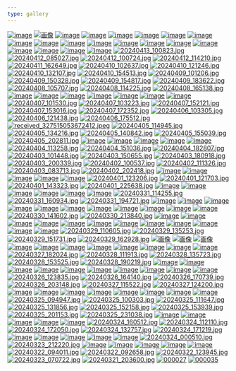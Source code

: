 ```yaml
---
type: gallery
---
```

[![image](https://github.com/user-attachments/assets/bb2fe9e9-75ef-45af-9835-8621e3a0e73d)](/419)
[![画像](https://github.com/user-attachments/assets/49f9fbe7-9c5a-4018-b6a4-733d123058d6)](/419)
[![image](https://github.com/devhou-se/www-jp/assets/5674656/5081aa89-7e39-4dfe-8061-44da3dce3a40)](/367)
[![image](https://github.com/devhou-se/www-jp/assets/5674656/06d52e3b-d101-4fb7-8dbe-6b300e23cb02)](/367)
[![image](https://github.com/devhou-se/www-jp/assets/5674656/92e98a5c-6a37-4c1f-aa80-f48334fa818c)](/367)
[![image](https://github.com/devhou-se/www-jp/assets/5674656/7a068fb2-9e0f-4f96-bd4a-d0a85dee8c0f)](/367)
[![image](https://github.com/devhou-se/www-jp/assets/5674656/a159fcfc-e952-4ec1-bd15-06d6c589afab)](/367)
[![image](https://github.com/devhou-se/www-jp/assets/5674656/519cd6f5-be44-4092-b4a6-cd65e220c154)](/367)
[![image](https://github.com/devhou-se/www-jp/assets/5674656/2070ab32-f7f0-411a-8369-c3d9005b8019)](/367)
[![image](https://github.com/devhou-se/www-jp/assets/5674656/1478a7d9-a360-4c18-8798-28b849df810c)](/367)
[![image](https://github.com/devhou-se/www-jp/assets/5674656/00340740-bc0c-4444-8ee7-828428f05e90)](/367)
[![image](https://github.com/devhou-se/www-jp/assets/5674656/384c2b73-c863-4111-8fef-10eedb6d6e05)](/367)
[![image](https://github.com/devhou-se/www-jp/assets/5674656/31e028b1-c28d-4c79-b13a-f138bae26720)](/367)
[![image](https://github.com/devhou-se/www-jp/assets/5674656/b08e3af0-eff8-4aed-a170-9467dfcc64e7)](/367)
[![image](https://github.com/devhou-se/www-jp/assets/5674656/6e317a2e-1bdd-41f9-9066-adb418143d2b)](/367)
[![image](https://github.com/devhou-se/www-jp/assets/5674656/51fc9eb9-f0d3-4be7-807e-2b12833d6e1b)](/367)
[![image](https://github.com/devhou-se/www-jp/assets/5674656/7f3695b2-d9ca-44b0-ae11-4d3476ec8b1b)](/367)
[![image](https://github.com/devhou-se/www-jp/assets/5674656/66ada0f2-e34b-496d-90b2-e16db87ab92a)](/367)
[![image](https://github.com/devhou-se/www-jp/assets/5674656/7deac8d3-8c50-4bb3-ba1e-bd79ce8cb2e7)](/367)
[![image](https://github.com/devhou-se/www-jp/assets/5674656/1f82a9d2-b5cf-4329-9da0-01518223d3db)](/367)
[![20240413_100823.jpg](https://github.com/devhou-se/www-jp/assets/12438044/28095afc-b0f2-4b25-bc30-2b79f3a6b9da)](/365)
[![20240412_085027.jpg](https://github.com/devhou-se/www-jp/assets/12438044/b4c52b9d-c7fb-43d5-9f67-fe0525a946aa)](/361)
[![20240412_100724.jpg](https://github.com/devhou-se/www-jp/assets/12438044/05fb6879-e5f5-4f25-aee4-93ae4d74e898)](/361)
[![20240412_114210.jpg](https://github.com/devhou-se/www-jp/assets/12438044/bf3eefcb-f1a8-4926-9317-b47012e0e31b)](/361)
[![20240411_162649.jpg](https://github.com/devhou-se/www-jp/assets/12438044/0c061aab-a611-4917-8722-a91645b7cf4b)](/357)
[![20240410_102637.jpg](https://github.com/devhou-se/www-jp/assets/12438044/1b0f37f4-44cd-41a7-9695-b80c7aee1c9f)](/354)
[![20240410_121246.jpg](https://github.com/devhou-se/www-jp/assets/12438044/e88ac13b-fdad-4b40-91c8-afe58c3ef7b5)](/354)
[![20240410_132107.jpg](https://github.com/devhou-se/www-jp/assets/12438044/ddf8f1f0-f1cb-45d4-9232-9f22cb2c270b)](/354)
[![20240410_154513.jpg](https://github.com/devhou-se/www-jp/assets/12438044/562b485d-c39a-4d5a-81bb-af9a7b57bceb)](/354)
[![20240409_101206.jpg](https://github.com/devhou-se/www-jp/assets/12438044/16429419-020d-485a-bb9a-10ead73fe615)](/350)
[![20240409_150328.jpg](https://github.com/devhou-se/www-jp/assets/12438044/df02f938-21b2-433e-8a71-859c5930be33)](/350)
[![20240409_154817.jpg](https://github.com/devhou-se/www-jp/assets/12438044/462d6c59-1888-4180-a223-4cdc08554c17)](/350)
[![20240409_183622.jpg](https://github.com/devhou-se/www-jp/assets/12438044/71edd9cd-00b9-4f5b-af01-1237b57e136d)](/350)
[![20240408_105707.jpg](https://github.com/devhou-se/www-jp/assets/12438044/1a58fe29-9c18-41ff-9d1a-52a9d4bfe466)](/346)
[![20240408_114225.jpg](https://github.com/devhou-se/www-jp/assets/12438044/531438b1-7ac7-42df-b0b6-0103b760dba2)](/346)
[![20240408_165138.jpg](https://github.com/devhou-se/www-jp/assets/12438044/cd321a11-0e7f-441f-a918-5555486a3e43)](/346)
[![image](https://github.com/devhou-se/www-jp/assets/5674656/307a7763-6f28-48d9-bf9d-e2ebc4016945)](/343)
[![image](https://github.com/devhou-se/www-jp/assets/5674656/4006dd15-c1e6-4e6a-9f45-99cfe4452159)](/343)
[![image](https://github.com/devhou-se/www-jp/assets/5674656/4c9bbe30-4200-46c7-9e1c-cc2dca1cfc4d)](/343)
[![image](https://github.com/devhou-se/www-jp/assets/5674656/3aadc654-8818-4001-a013-e1d74443f87b)](/343)
[![image](https://github.com/devhou-se/www-jp/assets/5674656/ed7eb815-c096-4e31-bf72-21aed1a12ec2)](/343)
[![image](https://github.com/devhou-se/www-jp/assets/5674656/c259e145-73c0-4c3a-8e06-bf5b768bddee)](/343)
[![image](https://github.com/devhou-se/www-jp/assets/5674656/e65eb963-ac2a-4b99-8c54-fd4a4ef98405)](/343)
[![20240407_101530.jpg](https://github.com/devhou-se/www-jp/assets/12438044/b2177776-9227-4ca5-b224-9a5a9d8bffb9)](/339)
[![20240407_103223.jpg](https://github.com/devhou-se/www-jp/assets/12438044/e3348e01-0565-4e74-aad7-5980e45f5663)](/339)
[![20240407_152121.jpg](https://github.com/devhou-se/www-jp/assets/12438044/54705acd-9c2a-4d34-aa11-27734d053e0e)](/339)
[![20240407_153016.jpg](https://github.com/devhou-se/www-jp/assets/12438044/a193dc82-2a74-4a00-9db8-51c404d8fc22)](/339)
[![20240407_172352.jpg](https://github.com/devhou-se/www-jp/assets/12438044/8a5f5bd0-3431-4225-85c9-6c911b8e5dab)](/339)
[![20240406_103305.jpg](https://github.com/devhou-se/www-jp/assets/12438044/a5683b88-caa5-4758-ba4d-12773b26cb5a)](/335)
[![20240406_121438.jpg](https://github.com/devhou-se/www-jp/assets/12438044/2df0efe5-8b0b-4dc7-b432-d97502fc49bd)](/335)
[![20240406_175512.jpg](https://github.com/devhou-se/www-jp/assets/12438044/5341b83b-cb63-4bfc-9e4b-eb1ffcc19bd6)](/335)
[![received_327515053672412.jpeg](https://github.com/devhou-se/www-jp/assets/12438044/9a4a1dbc-046e-4e42-b1d9-8c1f8558323c)](/335)
[![20240405_114945.jpg](https://github.com/devhou-se/www-jp/assets/12438044/4d5937ba-0ba7-4fcb-acd9-ff88d5e350e4)](/332)
[![20240405_134216.jpg](https://github.com/devhou-se/www-jp/assets/12438044/cdfa6ee7-a3e2-4430-a174-f550b059328d)](/332)
[![20240405_140842.jpg](https://github.com/devhou-se/www-jp/assets/12438044/d2ee033e-5d9e-467f-808c-99ea81895cea)](/332)
[![20240405_155039.jpg](https://github.com/devhou-se/www-jp/assets/12438044/2791db9e-7a7e-4a81-8189-d1eb631649ed)](/332)
[![20240405_202811.jpg](https://github.com/devhou-se/www-jp/assets/12438044/743887e0-cc5c-4f73-b4d9-6062bc711c19)](/332)
[![image](https://github.com/devhou-se/www-jp/assets/5674656/1aa8a91d-1313-4af4-82eb-02b5b20fc70e)](/329)
[![image](https://github.com/devhou-se/www-jp/assets/5674656/9d4456db-2881-4724-ae2b-e2feb8804e58)](/329)
[![image](https://github.com/devhou-se/www-jp/assets/5674656/84fa5f5d-0b75-4841-be0d-257e683eaddb)](/329)
[![image](https://github.com/devhou-se/www-jp/assets/5674656/719d856d-826f-48a1-87b0-ac218c241f8f)](/329)
[![image](https://github.com/devhou-se/www-jp/assets/5674656/a01071c1-f22a-4f5c-a34d-cb070783f455)](/329)
[![20240404_113258.jpg](https://github.com/devhou-se/www-jp/assets/12438044/171cfeef-116b-4c2b-8ece-ed18c0fae5b6)](/326)
[![20240404_151036.jpg](https://github.com/devhou-se/www-jp/assets/12438044/73d37676-2988-4c97-abf6-d78cfd610c0d)](/326)
[![20240404_182807.jpg](https://github.com/devhou-se/www-jp/assets/12438044/6f4ccab3-f49f-4d15-9c4b-934d747b4525)](/326)
[![20240403_101448.jpg](https://github.com/devhou-se/www-jp/assets/12438044/de31d2a4-fe24-405e-9719-9ea4034d3e96)](/316)
[![20240403_150655.jpg](https://github.com/devhou-se/www-jp/assets/12438044/f1637748-3276-4b1c-939c-6b17ab614a62)](/316)
[![20240403_180918.jpg](https://github.com/devhou-se/www-jp/assets/12438044/106067cb-0e3f-4625-97fe-35fd87f8bff6)](/316)
[![20240403_200339.jpg](https://github.com/devhou-se/www-jp/assets/12438044/b48271b9-0955-4655-9fcd-15a32e4bba98)](/316)
[![20240402_100537.jpg](https://github.com/devhou-se/www-jp/assets/12438044/a8c1661d-6a29-4aeb-93f4-8e49b037c465)](/307)
[![20240402_111326.jpg](https://github.com/devhou-se/www-jp/assets/12438044/a9db69ec-92c2-4df5-b9b7-4f6f6c5b569f)](/307)
[![20240403_083713.jpg](https://github.com/devhou-se/www-jp/assets/12438044/67e3d2df-8b76-42aa-8158-0bcf850b6487)](/307)
[![20240402_202418.jpg](https://github.com/devhou-se/www-jp/assets/12438044/0651e751-43e7-4c42-acd6-e5a5f620622a)](/307)
[![image](https://github.com/devhou-se/www-jp/assets/1495031/ee2dc3e3-68a9-44ab-87b8-cce47bf03013)](/304)
[![image](https://github.com/devhou-se/www-jp/assets/1495031/72bed86a-3a7f-4e30-97df-0394ea38e417)](/304)
[![image](https://github.com/devhou-se/www-jp/assets/61171623/70356b86-83e2-42a6-9f97-ce028c743950)](/301)
[![image](https://github.com/devhou-se/www-jp/assets/61171623/db7eec2c-8b2b-410c-b202-01f2b30e426e)](/301)
[![image](https://github.com/devhou-se/www-jp/assets/61171623/bee724c7-4b4a-45fc-a2d0-c6445ccb6af6)](/301)
[![20240401_123206.jpg](https://github.com/devhou-se/www-jp/assets/12438044/3b3b71ee-6ed5-4e42-acc3-ae4893245b52)](/298)
[![20240401_121703.jpg](https://github.com/devhou-se/www-jp/assets/12438044/d91482b5-1eae-4271-ba4d-88f7cc3bf299)](/298)
[![20240401_143323.jpg](https://github.com/devhou-se/www-jp/assets/12438044/7c224d03-c2c5-491a-90dc-64da7074c9c4)](/298)
[![20240401_225638.jpg](https://github.com/devhou-se/www-jp/assets/12438044/d058b5da-2353-4653-bb82-a7d7bb759f24)](/298)
[![image](https://github.com/devhou-se/www-jp/assets/5674656/7ad5d2fa-4988-4fb8-a83a-4732f8f3a6c6)](/293)
[![image](https://github.com/devhou-se/www-jp/assets/5674656/0a0c039a-57fe-46e7-a033-c4ef3b983134)](/293)
[![image](https://github.com/devhou-se/www-jp/assets/5674656/8e8f1480-7482-435e-8b2a-305f6ff680d7)](/293)
[![image](https://github.com/devhou-se/www-jp/assets/61171623/3d44f6f5-6753-446b-83ad-15770ba53762)](/285)
[![image](https://github.com/devhou-se/www-jp/assets/61171623/7de12c06-646d-498c-89d4-c69a55451445)](/285)
[![image](https://github.com/devhou-se/www-jp/assets/61171623/5fd26904-7f60-4699-875c-44290f96f7ef)](/285)
[![20240331_114255.jpg](https://github.com/devhou-se/www-jp/assets/12438044/1429df17-f4c1-4b5a-b60a-bbd416e37cd6)](/280)
[![20240331_160934.jpg](https://github.com/devhou-se/www-jp/assets/12438044/e07ef3b8-5191-436a-92ea-d0a938df3a46)](/280)
[![20240331_194721.jpg](https://github.com/devhou-se/www-jp/assets/12438044/b10aeb24-5991-41e3-bb7c-b87655e99dde)](/280)
[![image](https://github.com/devhou-se/www-jp/assets/164986372/51eca8bc-edad-4b65-bcb5-dabdd973bf67)](/275)
[![image](https://github.com/devhou-se/www-jp/assets/164986372/e3fad5ad-53c7-4e77-af17-ae1bd505bdff)](/275)
[![image](https://github.com/devhou-se/www-jp/assets/164986372/c6c304dc-0bee-4ac5-a1b8-613df2ae2285)](/275)
[![image](https://github.com/devhou-se/www-jp/assets/1495031/d937603e-cc36-4dd5-80a6-6c0cf047d6d0)](/270)
[![image](https://github.com/devhou-se/www-jp/assets/1495031/c87ff89e-cc8f-4c79-98e9-bcd7f7f832a3)](/270)
[![image](https://github.com/devhou-se/www-jp/assets/1495031/858cb3cd-dcec-412c-be1a-4fb3c1421c0f)](/270)
[![image](https://github.com/devhou-se/www-jp/assets/5674656/73e223a1-6f79-4520-aee6-03470f7e12ed)](/267)
[![image](https://github.com/devhou-se/www-jp/assets/61171623/83529684-5303-4ee0-805a-51df456fb500)](/260)
[![image](https://github.com/devhou-se/www-jp/assets/61171623/01b9b26a-7868-41c6-ad80-650b0547ab4f)](/260)
[![image](https://github.com/devhou-se/www-jp/assets/61171623/61655ac1-339c-400a-a37a-bdde2c5f34f6)](/260)
[![image](https://github.com/devhou-se/www-jp/assets/61171623/7afac3f9-ef72-4a39-bf2f-ecbcf67a3f39)](/260)
[![20240330_141602.jpg](https://github.com/devhou-se/www-jp/assets/12438044/8b5880b9-3a07-490e-aac7-9d87dc1374d5)](/258)
[![20240330_213840.jpg](https://github.com/devhou-se/www-jp/assets/12438044/0e6f26db-3b40-4e4a-816c-af815b6772a2)](/258)
[![image](https://github.com/devhou-se/www-jp/assets/164986372/ffd3c794-fce1-4da1-81cd-1e3b57fa495c)](/255)
[![image](https://github.com/devhou-se/www-jp/assets/164986372/8043bdf2-6ff8-4ed2-971f-51a683186d0f)](/255)
[![image](https://github.com/devhou-se/www-jp/assets/164986372/17098402-3e54-4be7-ab44-463e3e358649)](/255)
[![image](https://github.com/devhou-se/www-jp/assets/164986372/8e5621c8-74ae-4bf5-8822-0a43dfe88bf5)](/255)
[![image](https://github.com/devhou-se/www-jp/assets/5674656/9df5eb32-44dd-4098-a6ec-c8059d705d30)](/249)
[![image](https://github.com/devhou-se/www-jp/assets/5674656/17dd4b2d-d1dc-41d5-8510-a1ed3dbc185c)](/249)
[![image](https://github.com/devhou-se/www-jp/assets/5674656/f872a745-8e3d-47c1-b6aa-8d66049b68e1)](/249)
[![image](https://github.com/devhou-se/www-jp/assets/5674656/0c75d866-7c11-4aec-90bf-765dcdcfb2b7)](/249)
[![image](https://github.com/devhou-se/www-jp/assets/5674656/39b3d69d-42b4-4a2f-9cd0-327762b9a771)](/249)
[![image](https://github.com/devhou-se/www-jp/assets/5674656/6263922d-8f8f-4918-a2a1-5a3d2f545f3e)](/249)
[![image](https://github.com/devhou-se/www-jp/assets/5674656/07a98178-9333-40cb-884c-acee03662751)](/249)
[![image](https://github.com/devhou-se/www-jp/assets/5674656/547b3638-55da-4f81-8783-c34191e50b9a)](/249)
[![20240329_110605.jpg](https://github.com/devhou-se/www-jp/assets/12438044/1b3e43e1-b623-4ba9-a4a4-b98c4d0d757a)](/241)
[![20240329_135253.jpg](https://github.com/devhou-se/www-jp/assets/12438044/17657746-9658-40f5-a811-ac48407230ff)](/241)
[![20240329_151731.jpg](https://github.com/devhou-se/www-jp/assets/12438044/ef2267a7-0a8b-459d-896f-0ce96c6cb30d)](/241)
[![20240329_162928.jpg](https://github.com/devhou-se/www-jp/assets/12438044/4d300138-4d5f-45f4-8400-67efb2858280)](/241)
[![画像](https://github.com/devhou-se/www-jp/assets/61171623/26d7b5b6-9564-4628-b92a-668dcd281226)](/231)
[![画像](https://github.com/devhou-se/www-jp/assets/61171623/51d0ce90-386a-41a2-a628-0c23883ae99f)](/231)
[![画像](https://github.com/devhou-se/www-jp/assets/61171623/3bbd0efc-6d1e-4de1-87b6-a6651de6777c)](/231)
[![image](https://github.com/devhou-se/www-jp/assets/61171623/c7e1dce6-66ab-4a30-b6ae-574360bffa9d)](/223)
[![image](https://github.com/devhou-se/www-jp/assets/61171623/9a5069df-9ab9-4e51-a791-980920a027bb)](/223)
[![image](https://github.com/devhou-se/www-jp/assets/61171623/7d3c6b3b-e1e8-4916-b805-a36d37553a1c)](/223)
[![image](https://github.com/devhou-se/www-jp/assets/61171623/591e2f3f-57f0-47f5-a062-c964121bbfc2)](/223)
[![image](https://github.com/devhou-se/www-jp/assets/5674656/1598d534-e24c-4d1b-8638-051cf998441f)](/222)
[![image](https://github.com/devhou-se/www-jp/assets/5674656/d5854fad-fec9-46ab-8bee-e18e37c8a44e)](/222)
[![image](https://github.com/devhou-se/www-jp/assets/5674656/83ceb321-093a-460f-a0b1-38ddb6159c18)](/222)
[![image](https://github.com/devhou-se/www-jp/assets/5674656/11939a50-2e21-45fb-8265-3e98f5a9a770)](/222)
[![20240327_182024.jpg](https://github.com/devhou-se/www-jp/assets/12438044/86087fc6-b591-47e1-8eec-5861420fba52)](/219)
[![20240328_111913.jpg](https://github.com/devhou-se/www-jp/assets/12438044/1b0552b2-76d0-49e6-9b63-56d6fe7b610c)](/219)
[![20240328_135723.jpg](https://github.com/devhou-se/www-jp/assets/12438044/2495f7a0-fe79-4806-aafa-fe2ce0410ade)](/219)
[![20240328_153525.jpg](https://github.com/devhou-se/www-jp/assets/12438044/b0201a70-fe65-4cd1-9fd6-5c6b68d3deae)](/219)
[![20240328_190219.jpg](https://github.com/devhou-se/www-jp/assets/12438044/013e2dea-da87-40da-b64d-bb2b9ebf6e3c)](/219)
[![image](https://github.com/devhou-se/www-jp/assets/1495031/1f94f854-64f9-4492-ba45-f1cd66be4c3d)](/210)
[![image](https://github.com/devhou-se/www-jp/assets/1495031/c1706f61-6f12-4b1c-bb26-813d332b10c2)](/210)
[![image](https://github.com/devhou-se/www-jp/assets/1495031/35affe2c-1822-40fb-8d03-7b0fc38e9fc9)](/210)
[![image](https://github.com/devhou-se/www-jp/assets/5674656/17d8c3f0-b189-48ce-b214-135ee6426b7e)](/203)
[![image](https://github.com/devhou-se/www-jp/assets/5674656/5396bd36-1c29-4278-a05f-4f8c39f99faa)](/203)
[![image](https://github.com/devhou-se/www-jp/assets/5674656/fd413fc5-179e-42db-bd63-bc85bcf723fd)](/203)
[![image](https://github.com/devhou-se/www-jp/assets/5674656/7c062c5d-a2e3-4a00-b2cd-71aa66a79377)](/203)
[![image](https://github.com/devhou-se/www-jp/assets/164986372/442407a6-555d-4e53-aaa2-c763956cd271)](/196)
[![image](https://github.com/devhou-se/www-jp/assets/164986372/63adff69-321d-4c16-8c85-9af7e09b949e)](/196)
[![image](https://github.com/devhou-se/www-jp/assets/164986372/41e23dc2-2363-4554-b9d3-634710f9323e)](/196)
[![20240326_123835.jpg](https://github.com/devhou-se/www-jp/assets/12438044/e600dc12-c4c4-4279-a772-62c45aacb115)](/194)
[![20240326_164140.jpg](https://github.com/devhou-se/www-jp/assets/12438044/fea457bc-fa6b-4890-b89c-5d4d28ff368b)](/194)
[![20240326_170739.jpg](https://github.com/devhou-se/www-jp/assets/12438044/101853fa-2aac-4efb-9988-7991dfa79473)](/194)
[![20240326_203148.jpg](https://github.com/devhou-se/www-jp/assets/12438044/2a595b77-3c17-459e-a2ab-8b1166f15a94)](/194)
[![20240327_115522.jpg](https://github.com/devhou-se/www-jp/assets/12438044/69634a35-cb38-476a-a07f-8c1c1c485efc)](/194)
[![20240327_124200.jpg](https://github.com/devhou-se/www-jp/assets/12438044/5e2f19d4-996b-4742-9cd5-c2d0529913fe)](/194)
[![image](https://github.com/devhou-se/www-jp/assets/164986372/433570f7-6b4f-4875-ae43-60e4de93da06)](/186)
[![image](https://github.com/devhou-se/www-jp/assets/164986372/85f1ef54-bea5-4205-b34c-e189ff91514c)](/186)
[![image](https://github.com/devhou-se/www-jp/assets/164986372/67ad0d01-9797-4596-86af-13b49d9ce1a3)](/186)
[![image](https://github.com/devhou-se/www-jp/assets/5674656/8b760e2a-0a96-4ede-8299-4e8b3e9fd13f)](/183)
[![image](https://github.com/devhou-se/www-jp/assets/5674656/fa4e708d-1464-4d0e-bc4b-d7505f65a95e)](/183)
[![image](https://github.com/devhou-se/www-jp/assets/5674656/3b744414-659c-4177-ac9e-d99d7e020587)](/183)
[![image](https://github.com/devhou-se/www-jp/assets/5674656/ee0af5b2-2045-40f5-b07e-86b2f862c29a)](/183)
[![image](https://github.com/devhou-se/www-jp/assets/5674656/675e97e3-a5c7-4387-a7f4-61516f46f3d6)](/183)
[![20240325_094947.jpg](https://github.com/devhou-se/www-jp/assets/12438044/08d258fa-7dc4-4b7b-98a0-3c0f07d1d03e)](/176)
[![20240325_100303.jpg](https://github.com/devhou-se/www-jp/assets/12438044/3a2aca80-91be-4c73-9805-f978c20feef0)](/176)
[![20240325_111647.jpg](https://github.com/devhou-se/www-jp/assets/12438044/ad35f2f3-4586-4370-afb2-215f0045d959)](/176)
[![20240325_131856.jpg](https://github.com/devhou-se/www-jp/assets/12438044/bd48e66f-610a-4ff3-9c5b-4e462fe9698f)](/176)
[![20240325_152158.jpg](https://github.com/devhou-se/www-jp/assets/12438044/a44f6dfd-9744-4e86-984a-0c44cfeaef78)](/176)
[![20240325_153939.jpg](https://github.com/devhou-se/www-jp/assets/12438044/2e75166b-1f9d-4b30-bd47-cb9569b8b2b7)](/176)
[![20240325_201153.jpg](https://github.com/devhou-se/www-jp/assets/12438044/0e95086c-a2b3-4cab-b296-6c93aa32826a)](/176)
[![20240325_231038.jpg](https://github.com/devhou-se/www-jp/assets/12438044/803aaa63-7cd3-402b-9377-962887ae0fd5)](/176)
[![image](https://github.com/devhou-se/www-jp/assets/5674656/8c7ea4ee-fa2e-432a-b520-7b1a3339d73e)](/170)
[![image](https://github.com/devhou-se/www-jp/assets/5674656/b2c62e97-32fe-4344-8af1-7bf9f0609760)](/170)
[![image](https://github.com/devhou-se/www-jp/assets/5674656/f8501942-ecae-48b8-9a64-d6eb6caa8dfe)](/170)
[![image](https://github.com/devhou-se/www-jp/assets/5674656/34344e02-1fb0-4673-999e-bc4de32cd688)](/170)
[![image](https://github.com/devhou-se/www-jp/assets/5674656/3dac97a7-553e-4864-b6fd-9761246ee4b7)](/170)
[![20240324_160512.jpg](https://github.com/devhou-se/www-jp/assets/12438044/8e882a23-8135-4c48-8042-eb0b872407cc)](/151)
[![20240324_112110.jpg](https://github.com/devhou-se/www-jp/assets/12438044/e96847a6-e58a-4646-9625-d0a7188aa4df)](/151)
[![20240324_172050.jpg](https://github.com/devhou-se/www-jp/assets/12438044/6926f070-1e8c-4e9c-b818-996153a6daaf)](/151)
[![20240324_132757.jpg](https://github.com/devhou-se/www-jp/assets/12438044/0c1b7274-33c7-4615-ac3b-e98d46f4ca95)](/151)
[![20240324_171219.jpg](https://github.com/devhou-se/www-jp/assets/12438044/56f5095b-5caa-4bd0-932c-bd579e2129db)](/151)
[![image](https://github.com/devhou-se/www-jp/assets/5674656/405439c7-7b96-4691-802e-5a9fa1728341)](/147)
[![image](https://github.com/devhou-se/www-jp/assets/5674656/b9c090ba-f7e4-4e0e-b693-3022641e84c4)](/147)
[![image](https://github.com/devhou-se/www-jp/assets/5674656/e875c225-2ce3-44de-8133-912cd2b91544)](/122)
[![image](https://github.com/devhou-se/www-jp/assets/5674656/60107372-b22e-4833-bed6-1ea6c7c12449)](/122)
[![image](https://github.com/devhou-se/www-jp/assets/5674656/f5bdc187-e061-471b-b1cb-fa3faee8a923)](/122)
[![20240324_000510.jpg](https://github.com/devhou-se/www-jp/assets/12438044/81046260-721d-4a70-9261-8c493c737642)](/118)
[![20240323_212220.jpg](https://github.com/devhou-se/www-jp/assets/12438044/a541f124-00b0-46b2-84e9-04ec91bf7208)](/118)
[![image](https://github.com/devhou-se/www-jp/assets/1495031/71964323-7cb1-44b0-84da-a4067598a52d)](/111)
[![image](https://github.com/devhou-se/www-jp/assets/1495031/e37f29ee-421b-44d2-9a02-9696e82436e0)](/111)
[![image](https://github.com/devhou-se/www-jp/assets/5674656/e609bcc8-f1d7-4e1f-9ce6-300bea2d2015)](/103)
[![image](https://github.com/devhou-se/www-jp/assets/5674656/adb39286-d102-4b5a-9c39-0f4d23ee4db0)](/103)
[![image](https://github.com/devhou-se/www-jp/assets/5674656/ea1daca5-a7a5-400d-81c0-cf42178f781e)](/103)
[![20240322_094011.jpg](https://github.com/devhou-se/www-jp/assets/12438044/d7dbd6fa-ca9d-4692-b9d1-7faf77f3fa6e)](/100)
[![20240322_092658.jpg](https://github.com/devhou-se/www-jp/assets/12438044/2e6419e0-a429-446c-8a79-e0a047c2ccfd)](/100)
[![20240322_123945.jpg](https://github.com/devhou-se/www-jp/assets/12438044/9e07a860-f2a0-4f91-8a35-b3a696bb27e6)](/100)
[![20240323_070722.jpg](https://github.com/devhou-se/www-jp/assets/12438044/e3762b70-2b51-4505-90e7-cfee78ee6411)](/100)
[![20240321_203600.jpg](https://github.com/devhou-se/www-jp/assets/12438044/a93f673d-0fcc-4adc-963e-64c6d382383b)](/96)
[![000027](https://github.com/devhou-se/www-jp/assets/5674656/b552fc9a-d036-4e42-bd62-e17e42b54d21)](/85)
[![000035](https://github.com/devhou-se/www-jp/assets/5674656/492a8139-dfc5-466b-8adf-19a35a9b3363)](/85)

